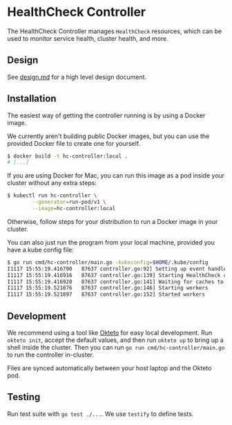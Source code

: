 # HealthCheck Controller

The HealthCheck Controller manages `HealthCheck` resources, which can be used
to monitor service health, cluster health, and more.

## Design

See [design.md](./design.md) for a high level design document.

## Installation

The easiest way of getting the controller running is by using a Docker image.

We currently aren't building public Docker images, but you can use the
provided Docker file to create one for yourself.

```bash
$ docker build -t hc-controller:local .
# [...]
```

If you are using Docker for Mac, you can run this image as a pod inside your
cluster without any extra steps:

```bash
$ kubectl run hc-controller \
        --generator=run-pod/v1 \
        --image=hc-controller:local
```

Otherwise, follow steps for your distribution to run a Docker image in your cluster.

You can also just run the program from your local machine, provided you have a kube config file:

```bash
$ go run cmd/hc-controller/main.go -kubeconfig=$HOME/.kube/config
I1117 15:55:19.416790   87637 controller.go:92] Setting up event handlers
I1117 15:55:19.416916   87637 controller.go:139] Starting HealthCheck controller
I1117 15:55:19.416920   87637 controller.go:141] Waiting for caches to sync
I1117 15:55:19.521876   87637 controller.go:146] Starting workers
I1117 15:55:19.521897   87637 controller.go:152] Started workers
```

## Development

We recommend using a tool like [Okteto](https://okteto.com) for easy local
development. Run `okteto init`, accept the default values, and then run
`okteto up` to bring up a shell inside the cluster. Then you can run `go run
cmd/hc-controller/main.go` to run the controller in-cluster.

Files are synced automatically between your host laptop and the Okteto pod.

## Testing

Run test suite with `go test ./...`. We use `testify` to define tests.
